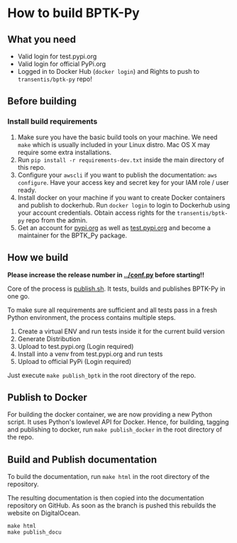 # How to build BPTK-Py

## What you need

- Valid login for test.pypi.org
- Valid login for official PyPi.org
- Logged in to Docker Hub (``docker login``) and Rights to push to ```transentis/bptk-py``` repo!

## Before building

### Install build requirements

1. Make sure you have the basic build tools on your machine. We need ``make`` which is usually included in your Linux distro. Mac OS X may require some extra installations.
2. Run ``pip install -r requirements-dev.txt`` inside the main directory of this repo.
3. Configure your ``awscli`` if you want to publish the documentation: ``aws configure``. Have your access key and secret key for your IAM role / user ready.
4. Install docker on your machine if you want to create Docker containers and publish to dockerhub. Run ``docker login`` to login to Dockerhub using your account credentials. Obtain access rights for the ``transentis/bptk-py`` repo from the admin.
5. Get an account for [pypi.org](https://pypi.org) as well as [test.pypi.org](https://test.pypi.org) and become a maintainer for the BPTK_Py package.

## How we build

__Please increase the release number in [../conf.py](../conf.py) before starting!!__

Core of the process is [publish.sh](publish.sh). It tests, builds and publishes BPTK-Py in one go.

To make sure all requirements are sufficient and all tests pass in a fresh Python environment, the process contains multiple steps.

1. Create a virtual ENV and run tests inside it for the current build version
2. Generate Distribution
3. Upload to test.pypi.org (Login required)
4. Install into a venv from test.pypi.org and run tests
5. Upload to official PyPi (Login required)

Just execute ``make publish_bptk`` in the root directory of the repo.

## Publish to Docker

For building the docker container, we are now providing a new Python script. It uses Python's lowlevel API for Docker. 
Hence, for building, tagging and publishing to docker, run ``make publish_docker`` in the root directory of the repo.

## Build and Publish documentation

To build the documentation, run ``make html`` in the root directory of the repository. 

The resulting documentation is then copied into the documentation repository on GitHub. As soon as the branch is pushed this rebuilds the website on DigitalOcean.


```
make html
make publish_docu
```



